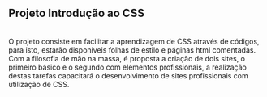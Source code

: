 <h2>Projeto Introdução ao CSS</h2><br>
O projeto consiste em facilitar a aprendizagem de CSS através de códigos, para isto, estarão disponíveis folhas de estilo e páginas html comentadas. Com a filosofia de mão na massa, é proposta a criação de dois sites, o primeiro básico e o segundo com elementos profissionais, a realização destas tarefas capacitará o desenvolvimento de sites profissionais com utilização de CSS.